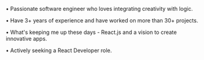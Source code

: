 • Passionate software engineer who loves integrating creativity with logic.

• Have 3+ years of experience and have worked on more than 30+ projects.

• What's keeping me up these days - React.js and a vision to create innovative apps.

• Actively seeking a React Developer role.
